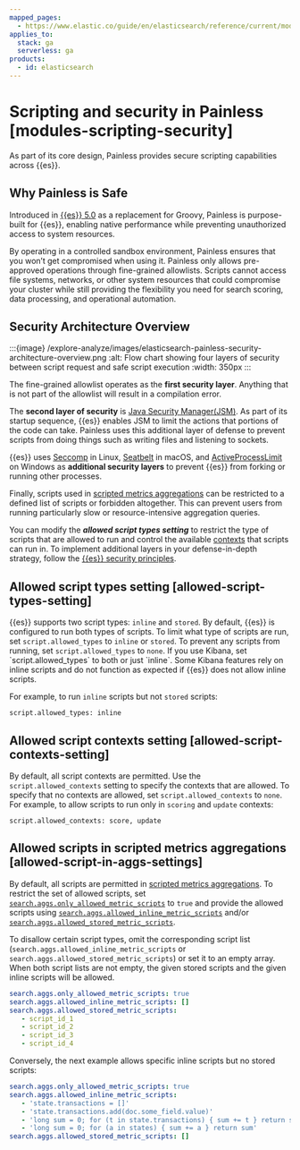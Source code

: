 ```yaml
---
mapped_pages:
  - https://www.elastic.co/guide/en/elasticsearch/reference/current/modules-scripting-security.html
applies_to:
  stack: ga
  serverless: ga
products:
  - id: elasticsearch
---
```


# Scripting and security in Painless [modules-scripting-security]

As part of its core design, Painless provides secure scripting capabilities across {{es}}.

## Why Painless is Safe

Introduced in [{{es}} 5.0](https://www.elastic.co/blog/painless-a-new-scripting-language) as a replacement for Groovy, Painless is purpose-built for {{es}}, enabling native performance while preventing unauthorized access to system resources.
   
By operating in a controlled sandbox environment, Painless ensures that you won’t get compromised when using it. Painless only allows pre-approved operations through fine-grained allowlists. Scripts cannot access file systems, networks, or other system resources that could compromise your cluster while still providing the flexibility you need for search scoring, data processing, and operational automation.

## Security Architecture Overview

:::{image} /explore-analyze/images/elasticsearch-painless-security-architecture-overview.png
:alt: Flow chart showing four layers of security between script request and safe script execution
:width: 350px
:::

The fine-grained allowlist operates as the **first security layer**. Anything that is not part of the allowlist will result in a compilation error.   
   
The **second layer of security** is [Java Security Manager(JSM)](https://www.oracle.com/java/technologies/javase/seccodeguide.html). As part of its startup sequence, {{es}} enables JSM to limit the actions that portions of the code can take. Painless uses this additional layer of defense to prevent scripts from doing things such as writing files and listening to sockets.

{{es}} uses [Seccomp](https://en.wikipedia.org/wiki/Seccomp) in Linux, [Seatbelt](https://www.chromium.org/developers/design-documents/sandbox/osx-sandboxing-design) in macOS, and [ActiveProcessLimit](https://msdn.microsoft.com/en-us/library/windows/desktop/ms684147) on Windows as **additional security layers** to prevent {{es}} from forking or running other processes.

Finally, scripts used in [scripted metrics aggregations](elasticsearch://reference/aggregations/search-aggregations-metrics-scripted-metric-aggregation.md) can be restricted to a defined list of scripts or forbidden altogether. This can prevent users from running particularly slow or resource-intensive aggregation queries.

You can modify the ***allowed script types setting*** to restrict the type of scripts that are allowed to run and control the available [contexts](elasticsearch://reference/scripting-languages/painless/painless-contexts.md) that scripts can run in. To implement additional layers in your defense-in-depth strategy, follow the [{{es}} security principles](/deploy-manage/security.md). 

## Allowed script types setting [allowed-script-types-setting]

{{es}} supports two script types: `inline` and `stored`. By default, {{es}} is configured to run both types of scripts. To limit what type of scripts are run, set `script.allowed_types` to `inline` or `stored`. To prevent any scripts from running, set `script.allowed_types` to `none`. If you use Kibana, set \`script.allowed\_types\` to both or just \`inline\`. Some Kibana features rely on inline scripts and do not function as expected if {{es}} does not allow inline scripts. 

For example, to run `inline` scripts but not `stored` scripts:

```
script.allowed_types: inline
```

## Allowed script contexts setting [allowed-script-contexts-setting]

By default, all script contexts are permitted. Use the `script.allowed_contexts` setting to specify the contexts that are allowed. To specify that no contexts are allowed, set `script.allowed_contexts` to `none`. For example, to allow scripts to run only in `scoring` and `update` contexts:

```
script.allowed_contexts: score, update
```

## Allowed scripts in scripted metrics aggregations [allowed-script-in-aggs-settings]

By default, all scripts are permitted in [scripted metrics aggregations](elasticsearch://reference/aggregations/search-aggregations-metrics-scripted-metric-aggregation.md). To restrict the set of allowed scripts, set [`search.aggs.only_allowed_metric_scripts`](elasticsearch://reference/elasticsearch/configuration-reference/search-settings.md#search-settings-only-allowed-scripts) to `true` and provide the allowed scripts using [`search.aggs.allowed_inline_metric_scripts`](elasticsearch://reference/elasticsearch/configuration-reference/search-settings.md#search-settings-allowed-inline-scripts) and/or [`search.aggs.allowed_stored_metric_scripts`](elasticsearch://reference/elasticsearch/configuration-reference/search-settings.md#search-settings-allowed-stored-scripts).

To disallow certain script types, omit the corresponding script list (`search.aggs.allowed_inline_metric_scripts` or `search.aggs.allowed_stored_metric_scripts`) or set it to an empty array. When both script lists are not empty, the given stored scripts and the given inline scripts will be allowed.

```yaml
search.aggs.only_allowed_metric_scripts: true
search.aggs.allowed_inline_metric_scripts: []
search.aggs.allowed_stored_metric_scripts:
   - script_id_1
   - script_id_2
   - script_id_3
   - script_id_4
```

Conversely, the next example allows specific inline scripts but no stored scripts:

```yaml
search.aggs.only_allowed_metric_scripts: true
search.aggs.allowed_inline_metric_scripts:
   - 'state.transactions = []'
   - 'state.transactions.add(doc.some_field.value)'
   - 'long sum = 0; for (t in state.transactions) { sum += t } return sum'
   - 'long sum = 0; for (a in states) { sum += a } return sum'
search.aggs.allowed_stored_metric_scripts: []
```
